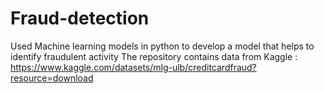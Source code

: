 # Fraud-detection
Used Machine learning models in python to develop a model that helps to identify fraudulent activity
The repository contains data from Kaggle : https://www.kaggle.com/datasets/mlg-ulb/creditcardfraud?resource=download
